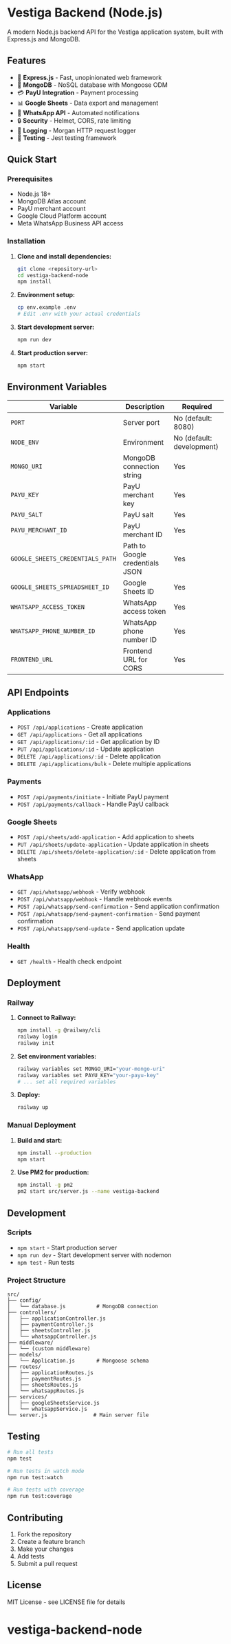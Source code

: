 # Vestiga Backend (Node.js)

A modern Node.js backend API for the Vestiga application system, built with Express.js and MongoDB.

## Features

- 🚀 **Express.js** - Fast, unopinionated web framework
- 🍃 **MongoDB** - NoSQL database with Mongoose ODM
- 💳 **PayU Integration** - Payment processing
- 📊 **Google Sheets** - Data export and management
- 📱 **WhatsApp API** - Automated notifications
- 🔒 **Security** - Helmet, CORS, rate limiting
- 📝 **Logging** - Morgan HTTP request logger
- 🧪 **Testing** - Jest testing framework

## Quick Start

### Prerequisites

- Node.js 18+ 
- MongoDB Atlas account
- PayU merchant account
- Google Cloud Platform account
- Meta WhatsApp Business API access

### Installation

1. **Clone and install dependencies:**
   ```bash
   git clone <repository-url>
   cd vestiga-backend-node
   npm install
   ```

2. **Environment setup:**
   ```bash
   cp env.example .env
   # Edit .env with your actual credentials
   ```

3. **Start development server:**
   ```bash
   npm run dev
   ```

4. **Start production server:**
   ```bash
   npm start
   ```

## Environment Variables

| Variable | Description | Required |
|----------|-------------|----------|
| `PORT` | Server port | No (default: 8080) |
| `NODE_ENV` | Environment | No (default: development) |
| `MONGO_URI` | MongoDB connection string | Yes |
| `PAYU_KEY` | PayU merchant key | Yes |
| `PAYU_SALT` | PayU salt | Yes |
| `PAYU_MERCHANT_ID` | PayU merchant ID | Yes |
| `GOOGLE_SHEETS_CREDENTIALS_PATH` | Path to Google credentials JSON | Yes |
| `GOOGLE_SHEETS_SPREADSHEET_ID` | Google Sheets ID | Yes |
| `WHATSAPP_ACCESS_TOKEN` | WhatsApp access token | Yes |
| `WHATSAPP_PHONE_NUMBER_ID` | WhatsApp phone number ID | Yes |
| `FRONTEND_URL` | Frontend URL for CORS | Yes |

## API Endpoints

### Applications
- `POST /api/applications` - Create application
- `GET /api/applications` - Get all applications
- `GET /api/applications/:id` - Get application by ID
- `PUT /api/applications/:id` - Update application
- `DELETE /api/applications/:id` - Delete application
- `DELETE /api/applications/bulk` - Delete multiple applications

### Payments
- `POST /api/payments/initiate` - Initiate PayU payment
- `POST /api/payments/callback` - Handle PayU callback

### Google Sheets
- `POST /api/sheets/add-application` - Add application to sheets
- `PUT /api/sheets/update-application` - Update application in sheets
- `DELETE /api/sheets/delete-application/:id` - Delete application from sheets

### WhatsApp
- `GET /api/whatsapp/webhook` - Verify webhook
- `POST /api/whatsapp/webhook` - Handle webhook events
- `POST /api/whatsapp/send-confirmation` - Send application confirmation
- `POST /api/whatsapp/send-payment-confirmation` - Send payment confirmation
- `POST /api/whatsapp/send-update` - Send application update

### Health
- `GET /health` - Health check endpoint

## Deployment

### Railway

1. **Connect to Railway:**
   ```bash
   npm install -g @railway/cli
   railway login
   railway init
   ```

2. **Set environment variables:**
   ```bash
   railway variables set MONGO_URI="your-mongo-uri"
   railway variables set PAYU_KEY="your-payu-key"
   # ... set all required variables
   ```

3. **Deploy:**
   ```bash
   railway up
   ```

### Manual Deployment

1. **Build and start:**
   ```bash
   npm install --production
   npm start
   ```

2. **Use PM2 for production:**
   ```bash
   npm install -g pm2
   pm2 start src/server.js --name vestiga-backend
   ```

## Development

### Scripts

- `npm start` - Start production server
- `npm run dev` - Start development server with nodemon
- `npm test` - Run tests

### Project Structure

```
src/
├── config/
│   └── database.js          # MongoDB connection
├── controllers/
│   ├── applicationController.js
│   ├── paymentController.js
│   ├── sheetsController.js
│   └── whatsappController.js
├── middleware/
│   └── (custom middleware)
├── models/
│   └── Application.js       # Mongoose schema
├── routes/
│   ├── applicationRoutes.js
│   ├── paymentRoutes.js
│   ├── sheetsRoutes.js
│   └── whatsappRoutes.js
├── services/
│   ├── googleSheetsService.js
│   └── whatsappService.js
└── server.js               # Main server file
```

## Testing

```bash
# Run all tests
npm test

# Run tests in watch mode
npm run test:watch

# Run tests with coverage
npm run test:coverage
```

## Contributing

1. Fork the repository
2. Create a feature branch
3. Make your changes
4. Add tests
5. Submit a pull request

## License

MIT License - see LICENSE file for details
# vestiga-backend-node
